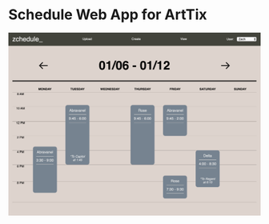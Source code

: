 # Schedule Web App for ArtTix

<img src="https://github.com/vxxce/arttix_scheduling/blob/master/screenshot.png?raw=true" alt="screenshot of webapp" width="800px" />

